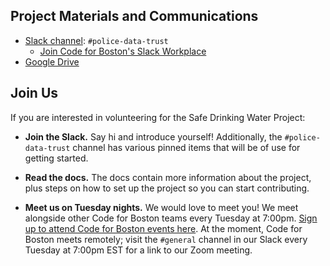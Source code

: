 ## Project Materials and Communications

- [Slack channel](https://cfb-public.slack.com): `#police-data-trust`
  - [Join Code for Boston's Slack Workplace](https://communityinviter.com/apps/cfb-public/code-for-boston)
- [Google Drive](https://drive.google.com/drive/u/0/folders/0AJrRjwqM57aSUk9PVA)

## Join Us

If you are interested in volunteering for the Safe Drinking Water Project:

- __Join the Slack.__ Say hi and introduce yourself! Additionally, the `#police-data-trust` channel has various pinned items that will be of use for getting started.

- __Read the docs.__ The docs contain more information about the project, plus steps on how to set up the project so you can start contributing.

- __Meet us on Tuesday nights.__ We would love to meet you! We meet alongside other Code for Boston teams every Tuesday at 7:00pm. [Sign up to attend Code for Boston events here](https://www.meetup.com/Code-for-Boston/). At the moment, Code for Boston meets remotely; visit the `#general` channel in our Slack every Tuesday at 7:00pm EST for a link to our Zoom meeting.

